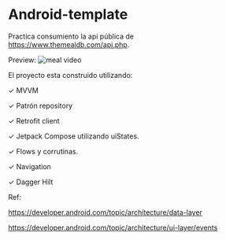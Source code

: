 # Android-template

Practica consumiento la api pública de https://www.themealdb.com/api.php.



Preview:
![meal video](https://user-images.githubusercontent.com/11370491/200200971-bf85d050-f144-4f5f-b441-138718222f36.gif)





El proyecto esta construido utilizando:

✓ MVVM

✓ Patrón repository

✓ Retrofit client

✓ Jetpack Compose utilizando uiStates.

✓ Flows y corrutinas.

✓ Navigation

✓ Dagger Hilt





Ref:

https://developer.android.com/topic/architecture/data-layer

https://developer.android.com/topic/architecture/ui-layer/events
